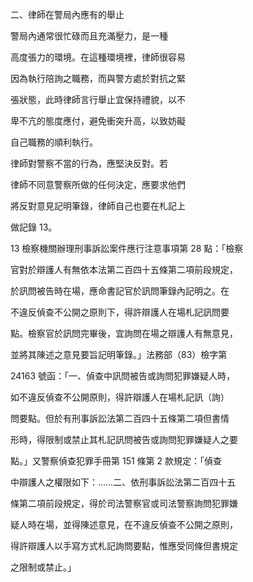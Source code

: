 二、律師在警局內應有的舉止

警局內通常很忙碌而且充滿壓力，是一種

高度張力的環境。在這種環境裡，律師很容易

因為執行陪詢之職務，而與警方處於對抗之緊

張狀態，此時律師言行舉止宜保持禮貌，以不

卑不亢的態度應付，避免衝突升高，以致妨礙

自己職務的順利執行。

律師對警察不當的行為，應堅決反對。若

律師不同意警察所做的任何決定，應要求他們

將反對意見記明筆錄，律師自己也要在札記上

做記錄 13。

13 檢察機關辦理刑事訴訟案件應行注意事項第 28 點：「檢察

官對於辯護人有無依本法第二百四十五條第二項前段規定，

於訊問被告時在場，應命書記官於訊問筆錄內記明之。在

不違反偵查不公開之原則下，得許辯護人在場札記訊問要

點。檢察官於訊問完畢後，宜詢問在場之辯護人有無意見，

並將其陳述之意見要旨記明筆錄。」法務部（83）檢字第

24163 號函：「一、偵查中訊問被告或詢問犯罪嫌疑人時，

如不違反偵查不公開原則，得許辯護人在場札記訊（詢）

問要點。但於有刑事訴訟法第二百四十五條第二項但書情



形時，得限制或禁止其札記訊問被告或詢問犯罪嫌疑人之要

點。」又警察偵查犯罪手冊第 151 條第 2 款規定：「偵查

中辯護人之權限如下：……二、依刑事訴訟法第二百四十五

條第二項前段規定，得於司法警察官或司法警察詢問犯罪嫌

疑人時在場，並得陳述意見，在不違反偵查不公開之原則，

得許辯護人以手寫方式札記詢問要點，惟應受同條但書規定

之限制或禁止。」